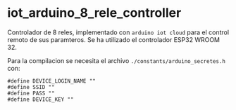 # iot_arduino_8_rele_controller

Controlador de 8 reles, implementado con `arduino iot cloud` para el control remoto de sus paramteros. Se ha utilizado el controlador ESP32 WROOM 32.

Para la compilacion se necesita el archivo `./constants/arduino_secretes.h` con:

```
#define DEVICE_LOGIN_NAME ""
#define SSID ""
#define PASS ""
#define DEVICE_KEY ""

```
